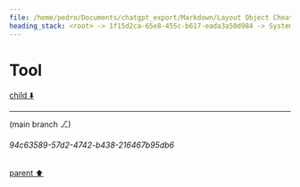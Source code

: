 ```yaml
---
file: /home/pedro/Documents/chatgpt_export/Markdown/Layout Object Cheat Sheet.md
heading_stack: <root> -> 1f15d2ca-65e8-455c-b617-eada3a50d984 -> System -> a46ba8e6-e266-4af7-bdb9-05708a267308 -> System -> aaa2f88e-481e-4d89-aced-3cda388b92d1 -> User -> 7a63f637-a1f4-4a1a-bfb9-206cd3a3a835 -> Assistant -> 34809d24-bdaa-495f-ab14-fe84ac12228c -> Tool -> a1fa7c8a-f8d2-43c7-a4e5-b471af4f90cd -> Assistant -> 722a93e2-0b4b-4d34-ba86-b4786ffcb230 -> Tool -> b603ced7-0ac2-4271-ba3e-5f4d0f5e66f0 -> Assistant -> cc840f0a-8cf3-4d48-9691-7d7553a41651 -> Tool -> a944f953-b42f-4311-bc28-136aa77c3d6a -> Assistant -> aaa261c4-bade-4fb5-9148-965066172375 -> User -> e1438703-177f-4dcd-94c8-0d1565b17299 -> Assistant -> aaa29fff-c9db-4654-be04-c52171747a49 -> User -> 75640d6c-055d-4bc0-98a0-e55c8a8d7135 -> Assistant -> 9d40620b-df3a-4b20-bb18-86037f14408b -> Tool
---
```

# Tool

[child ⬇️](#94c63589-57d2-4742-b438-216467b95db6)

---

(main branch ⎇)
###### 94c63589-57d2-4742-b438-216467b95db6
[parent ⬆️](#9d40620b-df3a-4b20-bb18-86037f14408b)

